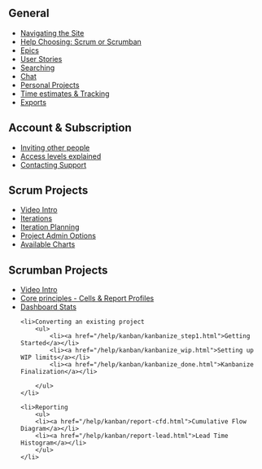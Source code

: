 <h2>General</h2>
<ul>
<li><a href="/help/navigating.html">Navigating the Site</a></li>
<li><a href="/help/choosing.html">Help Choosing: Scrum or Scrumban</a></li>
<li><a href="/help/epics.html">Epics</a></li>
<li><a href="/help/story.html">User Stories</a></li>
<li><a href="/help/search.html">Searching</a></li>
<li><a href="/help/chat.html">Chat</a></li>
<li><a href="/help/personalprojects.html">Personal Projects</a></li>
<li><a href="/help/timeestimates.html">Time estimates &amp; Tracking</a></li>
<li><a href="/help/export.html">Exports</a></li>
</ul>

<h2>Account &amp; Subscription</h2>
<ul>
<li><a href="/help/invite.html">Inviting other people</a></li>
<li><a href="/help/invite.html">Access levels explained</a></li>
<li><a href="http://support.scrumdo.com/">Contacting Support</a></li>
</ul>


<h2>Scrum Projects</h2>
<ul>
    <li><a href="/help/video/scrumintro.html">Video Intro</a></li>
    <li><a href="/help/scrum/iteration.html">Iterations</a>   </li>
    <li><a href="/help/scrum/iterationplanning.html">Iteration Planning</a>   </li>
    <li><a href="/help/scrum/projectoptions.html">Project Admin Options</a>   </li>
    <li><a href="/help/scrum/charts.html">Available Charts</a>   </li>

    
</ul>



<h2>Scrumban Projects</h2>

<ul>
    <li><a href="/help/video/kanbanintro.html">Video Intro</a></li>
    <li><a href="/help/kanban/core.html">Core principles - Cells &amp; Report Profiles</a></li>
    <li><a href="/help/kanban/stats.html">Dashboard Stats</a></li>
    
    <li>Converting an existing project
        <ul>
            <li><a href="/help/kanban/kanbanize_step1.html">Getting Started</a></li>
            <li><a href="/help/kanban/kanbanize_wip.html">Setting up WIP limits</a></li>
            <li><a href="/help/kanban/kanbanize_done.html">Kanbanize Finalization</a></li>
            
        </ul>
    </li>

    <li>Reporting
        <ul>
        <li><a href="/help/kanban/report-cfd.html">Cumulative Flow Diagram</a></li>
        <li><a href="/help/kanban/report-lead.html">Lead Time Histogram</a></li>
        </ul>
    </li>

</ul>